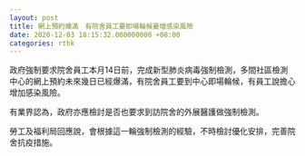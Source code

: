 ```yaml
---
layout: post
title: 網上預約爆滿　有院舍員工要即場輪候憂增感染風險
date: 2020-12-03 18:15:32.000000000 +08:00
categories: rthk
---
```


政府強制要求院舍員工本月14日前，完成新型肺炎病毒強制檢測，多間社區檢測中心的網上預約未來幾日已經爆滿，有院舍員工要到中心即場輪候，有員工說擔心增加感染風險。

有業界認為，政府亦應檢討是否也要求到訪院舍的外展醫護做強制檢測。

勞工及福利局回應說，會根據這一輪強制檢測的經驗，不時檢討優化安排，完善院舍抗疫措施。
